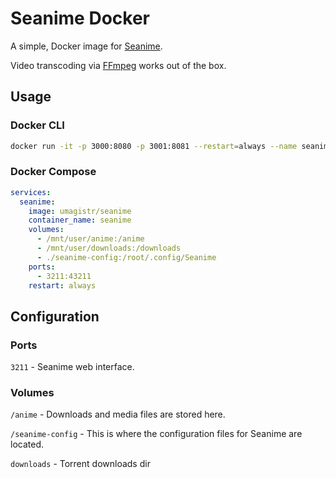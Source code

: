 # Seanime Docker

A simple, Docker image for [Seanime](https://seanime.rahim.app/).

Video transcoding via [FFmpeg](https://ffmpeg.org/) works out of the box.


## Usage

### Docker CLI

```bash
docker run -it -p 3000:8080 -p 3001:8081 --restart=always --name seanime umagistr/seanime
```

### Docker Compose

```yaml
services:
  seanime:
    image: umagistr/seanime
    container_name: seanime
    volumes:
      - /mnt/user/anime:/anime
      - /mnt/user/downloads:/downloads
      - ./seanime-config:/root/.config/Seanime
    ports:
      - 3211:43211
    restart: always
```

## Configuration

### Ports

`3211` - Seanime web interface.


### Volumes

`/anime` - Downloads and media files are stored here.

`/seanime-config` - This is where the configuration files for Seanime are located.

`downloads` - Torrent downloads dir

